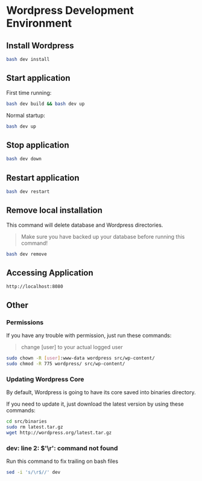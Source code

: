 # Wordpress Development Environment


## Install Wordpress

```sh
bash dev install
```

## Start application

First time running:

```sh
bash dev build && bash dev up
```

Normal startup:

```sh
bash dev up
```

## Stop application

```sh
bash dev down
```

## Restart application

```sh
bash dev restart
```

## Remove local installation

This command will delete database and Wordpress directories.

> Make sure you have backed up your database before running this command!

```sh
bash dev remove
```


## Accessing Application

```
http://localhost:8080
```

## Other

### Permissions

If you have any trouble with permission, just run these commands:

> change [user] to your actual logged user

```sh
sudo chown -R [user]:www-data wordpress src/wp-content/
sudo chmod -R 775 wordpress/ src/wp-content/
```

### Updating Wordpress Core

By default, Wordpress is going to have its core saved into binaries directory.

If you need to update it, just download the latest version by using these commands:

```sh
cd src/binaries
sudo rm latest.tar.gz
wget http://wordpress.org/latest.tar.gz
```

### dev: line 2: $'\r': command not found

Run this command to fix trailing on bash files

```sh
sed -i 's/\r$//' dev
```